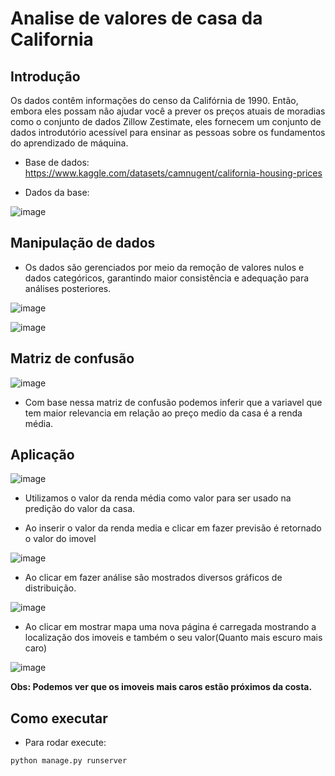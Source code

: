 # Analise de valores de casa da California

## Introdução

Os dados contêm informações do censo da Califórnia de 1990. Então, embora eles possam não ajudar você a prever os preços atuais de moradias como o conjunto de dados Zillow Zestimate, eles fornecem um conjunto de dados introdutório acessível para ensinar as pessoas sobre os fundamentos do aprendizado de máquina.


- Base de dados: https://www.kaggle.com/datasets/camnugent/california-housing-prices

- Dados da base:

![image](https://github.com/user-attachments/assets/89cc27d4-fcb4-42a8-b35e-da5ecabfb642)

## Manipulação de dados

- Os dados são gerenciados por meio da remoção de valores nulos e dados categóricos, garantindo maior consistência e adequação para análises posteriores.

![image](https://github.com/user-attachments/assets/212aa415-f484-414f-b46a-13b65bbd5f66)

![image](https://github.com/user-attachments/assets/0c962f81-71f4-4204-a1fe-c8e85e070413)

## Matriz de confusão

![image](https://github.com/user-attachments/assets/b4b3fb52-bdec-40d5-a67d-d57316b74c40)

- Com base nessa matriz de confusão podemos inferir que a variavel que tem maior relevancia em relação ao preço medio da casa é a renda média.

## Aplicação

![image](https://github.com/user-attachments/assets/7606b147-e320-4145-b592-e18021350b17)

- Utilizamos o valor da renda média como valor para ser usado na predição do valor da casa.

- Ao inserir o valor da renda media e clicar em fazer previsão é retornado o valor do imovel

![image](https://github.com/user-attachments/assets/a55eaa25-4af4-4a64-a192-29c57012b743)

- Ao clicar em fazer análise são mostrados diversos gráficos de distribuição.

![image](https://github.com/user-attachments/assets/40aa6254-af05-4597-94dd-4df5f00fc884)

- Ao clicar em mostrar mapa uma nova página é carregada mostrando a localização dos imoveis e também o seu valor(Quanto mais escuro mais caro)

![image](https://github.com/user-attachments/assets/fff74ea6-92a1-4755-80d2-93e44725e4b8)

**Obs: Podemos ver que os imoveis mais caros estão próximos da costa.**

## Como executar

- Para rodar execute:

`python manage.py runserver`
